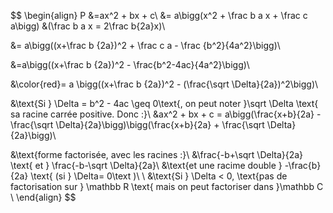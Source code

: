 $$
\begin{align}
P &=ax^2 + bx + c\\
&= a\bigg(x^2 + \frac b a x + \frac c a\bigg) &(\frac b a x = 2\frac b{2a}x)\\

&= a\bigg((x+\frac b {2a})^2 + \frac c a - \frac {b^2}{4a^2}\bigg)\\

&=a\bigg((x+\frac b {2a})^2 - \frac{b^2-4ac}{4a^2}\bigg)\\

&\color{red}= a \bigg((x+\frac b {2a})^2 - (\frac{\sqrt \Delta}{2a})^2\bigg)\\

&\text{Si } \Delta = b^2 - 4ac \geq 0\text{, on peut noter }\sqrt \Delta \text{ sa racine carrée positive. Donc :}\\
&ax^2 + bx + c = a\bigg(\frac{x+b}{2a} - \frac{\sqrt \Delta}{2a}\bigg)\bigg(\frac{x+b}{2a} + \frac{\sqrt \Delta}{2a}\bigg)\\

&\text{forme factorisée, avec les racines :}\\
&\frac{-b+\sqrt \Delta}{2a} \text{ et } \frac{-b-\sqrt \Delta}{2a}\\
&\text{et une racime double } -\frac{b}{2a} \text{ (si } \Delta= 0\text )\\
\\
&\text{Si } \Delta < 0, \text{pas de factorisation sur } \mathbb R \text{ mais on peut factoriser dans }\mathbb C \\
\end{align}
$$
